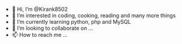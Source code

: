 - 👋 Hi, I’m @Kirank8502
- 👀 I’m interested in coding, cooking, reading and many more things
- 🌱 I’m currently learning python, php and MySQL
- 💞️ I’m looking to collaborate on ...
- 📫 How to reach me ...

<!---
Kirank8502/Kirank8502 is a ✨ special ✨ repository because its `README.md` (this file) appears on your GitHub profile.
You can click the Preview link to take a look at your changes.
--->

